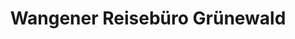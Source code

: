 ---
title: "Wangener Reisebüro Grünewald"
url: /stuttgart/wangener-reisebuero-gruenewald/
shop: Reisebüro
---